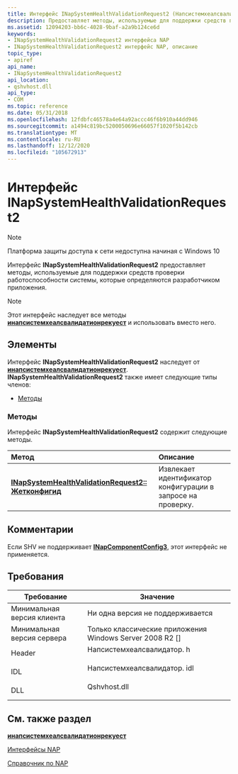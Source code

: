 ```yaml
---
title: Интерфейс INapSystemHealthValidationRequest2 (Напсистемхеалсвалидатор. h)
description: Предоставляет методы, используемые для поддержки средств проверки работоспособности системы, которые определяются разработчиком приложения.
ms.assetid: 12094203-bb6c-4028-9baf-a2a9b124ce6d
keywords:
- INapSystemHealthValidationRequest2 интерфейса NAP
- INapSystemHealthValidationRequest2 интерфейс NAP, описание
topic_type:
- apiref
api_name:
- INapSystemHealthValidationRequest2
api_location:
- qshvhost.dll
api_type:
- COM
ms.topic: reference
ms.date: 05/31/2018
ms.openlocfilehash: 12fdbfc46578a4e64a92accc46f6b910a44dd946
ms.sourcegitcommit: a1494c819bc5200050696e66057f1020f5b142cb
ms.translationtype: MT
ms.contentlocale: ru-RU
ms.lasthandoff: 12/12/2020
ms.locfileid: "105672913"
---
```

# <a name="inapsystemhealthvalidationrequest2-interface"></a>Интерфейс INapSystemHealthValidationRequest2

> [!Note]  
> Платформа защиты доступа к сети недоступна начиная с Windows 10

 

Интерфейс **INapSystemHealthValidationRequest2** предоставляет методы, используемые для поддержки средств проверки работоспособности системы, которые определяются разработчиком приложения.

> [!Note]  
> Этот интерфейс наследует все методы [**инапсистемхеалсвалидатионрекуест**](inapsystemhealthvalidationrequest.md) и использовать вместо него.

 

## <a name="members"></a>Элементы

Интерфейс **INapSystemHealthValidationRequest2** наследует от [**инапсистемхеалсвалидатионрекуест**](inapsystemhealthvalidationrequest.md). **INapSystemHealthValidationRequest2** также имеет следующие типы членов:

-   [Методы](#methods)

### <a name="methods"></a>Методы

Интерфейс **INapSystemHealthValidationRequest2** содержит следующие методы.



| Метод                                                                                                    | Описание                                                        |
|:----------------------------------------------------------------------------------------------------------|:-------------------------------------------------------------------|
| [**INapSystemHealthValidationRequest2:: Жетконфигид**](inapsystemhealthvalidationrequest2-getconfigid.md) | Извлекает идентификатор конфигурации в запросе на проверку.<br/> |



 

## <a name="remarks"></a>Комментарии

Если SHV не поддерживает [**INapComponentConfig3**](inapcomponentconfig3.md), этот интерфейс не применяется.

## <a name="requirements"></a>Требования



| Требование | Значение |
|-------------------------------------|---------------------------------------------------------------------------------------------------------|
| Минимальная версия клиента<br/> | Ни одна версия не поддерживается<br/>                                                                               |
| Минимальная версия сервера<br/> | Только классические приложения Windows Server 2008 R2 \[\]<br/>                                                 |
| Header<br/>                   | <dl> <dt>Напсистемхеалсвалидатор. h</dt> </dl>   |
| IDL<br/>                      | <dl> <dt>Напсистемхеалсвалидатор. idl</dt> </dl> |
| DLL<br/>                      | <dl> <dt>Qshvhost.dll</dt> </dl>                 |



## <a name="see-also"></a>См. также раздел

<dl> <dt>

[**инапсистемхеалсвалидатионрекуест**](inapsystemhealthvalidationrequest.md)
</dt> <dt>

[Интерфейсы NAP](nap-interfaces.md)
</dt> <dt>

[Справочник по NAP](nap-reference.md)
</dt> </dl>

 

 





